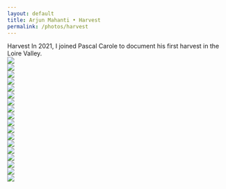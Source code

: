 ```yaml
---
layout: default 
title: Arjun Mahanti • Harvest
permalink: /photos/harvest
---
```


<section id="header-generic" class="color-generic page-header">			
    <div class="row">
    <span class="title">Harvest</span>
    <span class="subtitle">In 2021, I joined Pascal Carole to document his first harvest in the Loire Valley.</span>
    </div>
</section>
<section>
    <img src="/img/photos/harvest/01.png">
</section>
<section>
    <img src="/img/photos/harvest/02.png">
</section>
<section>
    <img src="/img/photos/harvest/03.png">
</section>
<section>
    <img src="/img/photos/harvest/04.png">
</section>
<section>
    <img src="/img/photos/harvest/05.png">
</section>
<section>
    <img src="/img/photos/harvest/06.png">
</section>
<section>
    <img src="/img/photos/harvest/07.png">
</section>
<section>
    <img src="/img/photos/harvest/08.png">
</section>
<section>
    <img src="/img/photos/harvest/09.png">
</section>
<section>
    <img src="/img/photos/harvest/10.png">
</section>
<section>
    <img src="/img/photos/harvest/11.png">
</section>
<section>
    <img src="/img/photos/harvest/12.png">
</section>
<section>
    <img src="/img/photos/harvest/13.png">
</section>
<section>
    <img src="/img/photos/harvest/14.png">
</section>
<section>
    <img src="/img/photos/harvest/15.png">
</section>
<section>
    <img src="/img/photos/harvest/16.png">
</section>
<section>
    <img src="/img/photos/harvest/17.png">
</section>
<section>
    <img src="/img/photos/harvest/18.png">
</section>